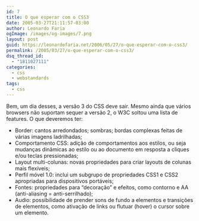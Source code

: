 ```yaml
---
id: 7
title: O que esperar com o CSS3
date: 2005-03-27T21:11:57-03:00
author: Leonardo Faria
ogImage: /images/og-images/7.png
layout: post
guid: https://leonardofaria.net/2006/05/27/o-que-esperar-com-o-css3/
permalink: /2005/03/27/o-que-esperar-com-o-css3/
dsq_thread_id:
  - "1811027111"
categories:
  - css
  - webstandards
tags:
  - css
---
```

Bem, um dia desses, a versão 3 do CSS deve sair. Mesmo ainda que vários browsers não suportam sequer a versão 2, o W3C soltou uma lista de features. O que deveremos ter:

- Border: cantos arredondados; sombras; bordas complexas feitas de várias imagens ladrilhadas;  
- Comportamento CSS: adição de comportamentos aos estilos, ou seja mudanças dinâmicas ao estilo ou ao documento em resposta a cliques e/ou teclas pressionadas;  
- Layout multi-colunas: novas propriedades para criar layouts de colunas mais flexíveis;  
- Perfil móvel 1.0: inclui um subgrupo de propriedades CSS1 e CSS2 apropriadas para dispositivos portáveis;  
- Fontes: propriedades para &#8220;decoração&#8221; e efeitos, como contorno e AA (anti-aliasing = anti-serrilhado);  
- Audio: possibilidade de prender sons de fundo a elementos e transições de elementos, como ativação de links ou flutuar (hover) o cursor sobre um elemento.
